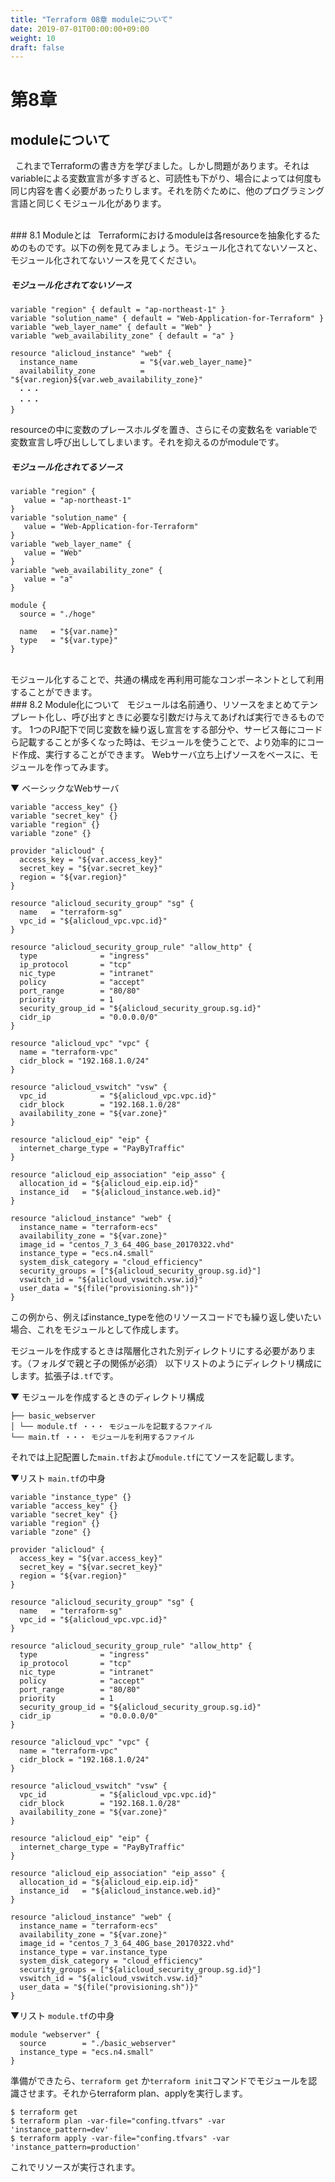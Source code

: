 ```yaml
---
title: "Terraform 08章 moduleについて"
date: 2019-07-01T00:00:00+09:00
weight: 10
draft: false
---
```



# 第8章
## moduleについて

&nbsp; これまでTerraformの書き方を学びました。しかし問題があります。それはvariableによる変数宣言が多すぎると、可読性も下がり、場合によっては何度も同じ内容を書く必要があったりします。それを防ぐために、他のプログラミング言語と同じくモジュール化があります。



<br>
### 8.1 Moduleとは
&nbsp; Terraformにおけるmoduleは各resourceを抽象化するためのものです。以下の例を見てみましょう。モジュール化されてないソースと、モジュール化されてないソースを見てください。

##### モジュール化されてないソース
```
variable "region" { default = "ap-northeast-1" }
variable "solution_name" { default = "Web-Application-for-Terraform" }
variable "web_layer_name" { default = "Web" }
variable "web_availability_zone" { default = "a" }

resource "alicloud_instance" "web" {
  instance_name              = "${var.web_layer_name}"
  availability_zone          = "${var.region}${var.web_availability_zone}"
　・・・
　・・・
}

```

resourceの中に変数のプレースホルダを置き、さらにその変数名を variableで変数宣言し呼び出ししてしまいます。それを抑えるのがmoduleです。

##### モジュール化されてるソース
```
variable "region" {
   value = "ap-northeast-1"
}
variable "solution_name" {
   value = "Web-Application-for-Terraform"
}
variable "web_layer_name" {
   value = "Web"
}
variable "web_availability_zone" {
   value = "a"
}

module {
  source = "./hoge"

  name   = "${var.name}"
  type   = "${var.type}"
}
```

<br>
モジュール化することで、共通の構成を再利用可能なコンポーネントとして利用することができます。

<br>
### 8.2 Module化について
&nbsp; モジュールは名前通り、リソースをまとめてテンプレート化し、呼び出すときに必要な引数だけ与えてあげれば実行できるものです。
1つのPJ配下で同じ変数を繰り返し宣言をする部分や、サービス毎にコードら記載することが多くなった時は、モジュールを使うことで、より効率的にコード作成、実行することができます。
Webサーバ立ち上げソースをベースに、モジュールを作ってみます。

▼ ベーシックなWebサーバ
```
variable "access_key" {}
variable "secret_key" {}
variable "region" {}
variable "zone" {}

provider "alicloud" {
  access_key = "${var.access_key}"
  secret_key = "${var.secret_key}"
  region = "${var.region}"
}

resource "alicloud_security_group" "sg" {
  name   = "terraform-sg"
  vpc_id = "${alicloud_vpc.vpc.id}"
}

resource "alicloud_security_group_rule" "allow_http" {
  type              = "ingress"
  ip_protocol       = "tcp"
  nic_type          = "intranet"
  policy            = "accept"
  port_range        = "80/80"
  priority          = 1
  security_group_id = "${alicloud_security_group.sg.id}"
  cidr_ip           = "0.0.0.0/0"
}

resource "alicloud_vpc" "vpc" {
  name = "terraform-vpc"
  cidr_block = "192.168.1.0/24"
}

resource "alicloud_vswitch" "vsw" {
  vpc_id            = "${alicloud_vpc.vpc.id}"
  cidr_block        = "192.168.1.0/28"
  availability_zone = "${var.zone}"
}

resource "alicloud_eip" "eip" {
  internet_charge_type = "PayByTraffic"
}

resource "alicloud_eip_association" "eip_asso" {
  allocation_id = "${alicloud_eip.eip.id}"
  instance_id   = "${alicloud_instance.web.id}"
}

resource "alicloud_instance" "web" {
  instance_name = "terraform-ecs"
  availability_zone = "${var.zone}"
  image_id = "centos_7_3_64_40G_base_20170322.vhd"
  instance_type = "ecs.n4.small"
  system_disk_category = "cloud_efficiency"
  security_groups = ["${alicloud_security_group.sg.id}"]
  vswitch_id = "${alicloud_vswitch.vsw.id}"
  user_data = "${file("provisioning.sh")}"
}

```
この例から、例えばinstance_typeを他のリソースコードでも繰り返し使いたい場合、これをモジュールとして作成します。

モジュールを作成するときは階層化された別ディレクトリにする必要があります。（フォルダで親と子の関係が必須）
以下リストのようにディレクトリ構成にします。拡張子は`.tf`です。

▼ モジュールを作成するときのディレクトリ構成

```
├── basic_webserver
│ └── module.tf ・・・ モジュールを記載するファイル
└── main.tf ・・・ モジュールを利用するファイル
```

それでは上記配置した`main.tf`および`module.tf`にてソースを記載します。

▼リスト `main.tf`の中身
```
variable "instance_type" {}
variable "access_key" {}
variable "secret_key" {}
variable "region" {}
variable "zone" {}

provider "alicloud" {
  access_key = "${var.access_key}"
  secret_key = "${var.secret_key}"
  region = "${var.region}"
}

resource "alicloud_security_group" "sg" {
  name   = "terraform-sg"
  vpc_id = "${alicloud_vpc.vpc.id}"
}

resource "alicloud_security_group_rule" "allow_http" {
  type              = "ingress"
  ip_protocol       = "tcp"
  nic_type          = "intranet"
  policy            = "accept"
  port_range        = "80/80"
  priority          = 1
  security_group_id = "${alicloud_security_group.sg.id}"
  cidr_ip           = "0.0.0.0/0"
}

resource "alicloud_vpc" "vpc" {
  name = "terraform-vpc"
  cidr_block = "192.168.1.0/24"
}

resource "alicloud_vswitch" "vsw" {
  vpc_id            = "${alicloud_vpc.vpc.id}"
  cidr_block        = "192.168.1.0/28"
  availability_zone = "${var.zone}"
}

resource "alicloud_eip" "eip" {
  internet_charge_type = "PayByTraffic"
}

resource "alicloud_eip_association" "eip_asso" {
  allocation_id = "${alicloud_eip.eip.id}"
  instance_id   = "${alicloud_instance.web.id}"
}

resource "alicloud_instance" "web" {
  instance_name = "terraform-ecs"
  availability_zone = "${var.zone}"
  image_id = "centos_7_3_64_40G_base_20170322.vhd"
  instance_type = var.instance_type
  system_disk_category = "cloud_efficiency"
  security_groups = ["${alicloud_security_group.sg.id}"]
  vswitch_id = "${alicloud_vswitch.vsw.id}"
  user_data = "${file("provisioning.sh")}"
}
```

▼リスト `module.tf`の中身
```
module "webserver" {
  source        = "./basic_webserver" 
  instance_type = "ecs.n4.small"
}
```

準備ができたら、`terraform get` か`terraform init`コマンドでモジュールを認識させます。それからterraform plan、applyを実行します。
```
$ terraform get
$ terraform plan -var-file="confing.tfvars" -var 'instance_pattern=dev'
$ terraform apply -var-file="confing.tfvars" -var 'instance_pattern=production'
```
これでリソースが実行されます。
